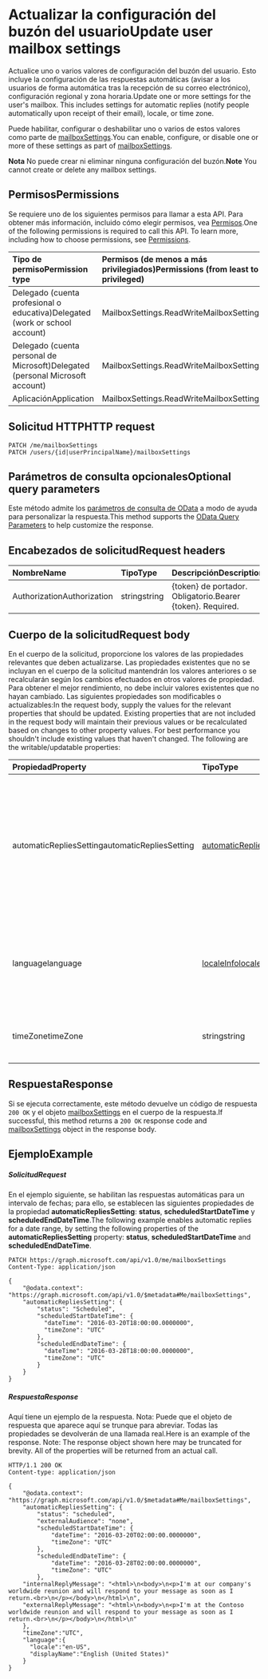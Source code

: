 # <a name="update-user-mailbox-settings"></a><span data-ttu-id="c18d9-101">Actualizar la configuración del buzón del usuario</span><span class="sxs-lookup"><span data-stu-id="c18d9-101">Update user mailbox settings</span></span>

<span data-ttu-id="c18d9-p101">Actualice uno o varios valores de configuración del buzón del usuario. Esto incluye la configuración de las respuestas automáticas (avisar a los usuarios de forma automática tras la recepción de su correo electrónico), configuración regional y zona horaria.</span><span class="sxs-lookup"><span data-stu-id="c18d9-p101">Update one or more settings for the user's mailbox. This includes settings for automatic replies (notify people automatically upon receipt of their email), locale, or time zone.</span></span>

<span data-ttu-id="c18d9-104">Puede habilitar, configurar o deshabilitar uno o varios de estos valores como parte de [mailboxSettings](../resources/mailboxsettings.md).</span><span class="sxs-lookup"><span data-stu-id="c18d9-104">You can enable, configure, or disable one or more of these settings as part of [mailboxSettings](../resources/mailboxsettings.md).</span></span>

<span data-ttu-id="c18d9-105">**Nota** No puede crear ni eliminar ninguna configuración del buzón.</span><span class="sxs-lookup"><span data-stu-id="c18d9-105">**Note** You cannot create or delete any mailbox settings.</span></span>

## <a name="permissions"></a><span data-ttu-id="c18d9-106">Permisos</span><span class="sxs-lookup"><span data-stu-id="c18d9-106">Permissions</span></span>
<span data-ttu-id="c18d9-p102">Se requiere uno de los siguientes permisos para llamar a esta API. Para obtener más información, incluido cómo elegir permisos, vea [Permisos](../../../concepts/permissions_reference.md).</span><span class="sxs-lookup"><span data-stu-id="c18d9-p102">One of the following permissions is required to call this API. To learn more, including how to choose permissions, see [Permissions](../../../concepts/permissions_reference.md).</span></span>

|<span data-ttu-id="c18d9-109">Tipo de permiso</span><span class="sxs-lookup"><span data-stu-id="c18d9-109">Permission type</span></span>      | <span data-ttu-id="c18d9-110">Permisos (de menos a más privilegiados)</span><span class="sxs-lookup"><span data-stu-id="c18d9-110">Permissions (from least to most privileged)</span></span>              |
|:--------------------|:---------------------------------------------------------|
|<span data-ttu-id="c18d9-111">Delegado (cuenta profesional o educativa)</span><span class="sxs-lookup"><span data-stu-id="c18d9-111">Delegated (work or school account)</span></span> | <span data-ttu-id="c18d9-112">MailboxSettings.ReadWrite</span><span class="sxs-lookup"><span data-stu-id="c18d9-112">MailboxSettings.ReadWrite</span></span>    |
|<span data-ttu-id="c18d9-113">Delegado (cuenta personal de Microsoft)</span><span class="sxs-lookup"><span data-stu-id="c18d9-113">Delegated (personal Microsoft account)</span></span> | <span data-ttu-id="c18d9-114">MailboxSettings.ReadWrite</span><span class="sxs-lookup"><span data-stu-id="c18d9-114">MailboxSettings.ReadWrite</span></span>    |
|<span data-ttu-id="c18d9-115">Aplicación</span><span class="sxs-lookup"><span data-stu-id="c18d9-115">Application</span></span> | <span data-ttu-id="c18d9-116">MailboxSettings.ReadWrite</span><span class="sxs-lookup"><span data-stu-id="c18d9-116">MailboxSettings.ReadWrite</span></span> |

## <a name="http-request"></a><span data-ttu-id="c18d9-117">Solicitud HTTP</span><span class="sxs-lookup"><span data-stu-id="c18d9-117">HTTP request</span></span>
<!-- { "blockType": "ignored" } -->
```http
PATCH /me/mailboxSettings
PATCH /users/{id|userPrincipalName}/mailboxSettings
```
## <a name="optional-query-parameters"></a><span data-ttu-id="c18d9-118">Parámetros de consulta opcionales</span><span class="sxs-lookup"><span data-stu-id="c18d9-118">Optional query parameters</span></span>
<span data-ttu-id="c18d9-119">Este método admite los [parámetros de consulta de OData](http://developer.microsoft.com/en-us/graph/docs/overview/query_parameters) a modo de ayuda para personalizar la respuesta.</span><span class="sxs-lookup"><span data-stu-id="c18d9-119">This method supports the [OData Query Parameters](http://developer.microsoft.com/en-us/graph/docs/overview/query_parameters) to help customize the response.</span></span>
## <a name="request-headers"></a><span data-ttu-id="c18d9-120">Encabezados de solicitud</span><span class="sxs-lookup"><span data-stu-id="c18d9-120">Request headers</span></span>
| <span data-ttu-id="c18d9-121">Nombre</span><span class="sxs-lookup"><span data-stu-id="c18d9-121">Name</span></span>       | <span data-ttu-id="c18d9-122">Tipo</span><span class="sxs-lookup"><span data-stu-id="c18d9-122">Type</span></span> | <span data-ttu-id="c18d9-123">Descripción</span><span class="sxs-lookup"><span data-stu-id="c18d9-123">Description</span></span>|
|:-----------|:------|:----------|
| <span data-ttu-id="c18d9-124">Authorization</span><span class="sxs-lookup"><span data-stu-id="c18d9-124">Authorization</span></span>  | <span data-ttu-id="c18d9-125">string</span><span class="sxs-lookup"><span data-stu-id="c18d9-125">string</span></span>  | <span data-ttu-id="c18d9-p103">{token} de portador. Obligatorio.</span><span class="sxs-lookup"><span data-stu-id="c18d9-p103">Bearer {token}. Required.</span></span> |

## <a name="request-body"></a><span data-ttu-id="c18d9-128">Cuerpo de la solicitud</span><span class="sxs-lookup"><span data-stu-id="c18d9-128">Request body</span></span>
<span data-ttu-id="c18d9-p104">En el cuerpo de la solicitud, proporcione los valores de las propiedades relevantes que deben actualizarse. Las propiedades existentes que no se incluyan en el cuerpo de la solicitud mantendrán los valores anteriores o se recalcularán según los cambios efectuados en otros valores de propiedad. Para obtener el mejor rendimiento, no debe incluir valores existentes que no hayan cambiado. Las siguientes propiedades son modificables o actualizables:</span><span class="sxs-lookup"><span data-stu-id="c18d9-p104">In the request body, supply the values for the relevant properties that should be updated. Existing properties that are not included in the request body will maintain their previous values or be recalculated based on changes to other property values. For best performance you shouldn't include existing values that haven't changed. The following are the writable/updatable properties:</span></span>

| <span data-ttu-id="c18d9-133">Propiedad</span><span class="sxs-lookup"><span data-stu-id="c18d9-133">Property</span></span>     | <span data-ttu-id="c18d9-134">Tipo</span><span class="sxs-lookup"><span data-stu-id="c18d9-134">Type</span></span>   |<span data-ttu-id="c18d9-135">Descripción</span><span class="sxs-lookup"><span data-stu-id="c18d9-135">Description</span></span>|
|:---------------|:--------|:----------|
|<span data-ttu-id="c18d9-136">automaticRepliesSetting</span><span class="sxs-lookup"><span data-stu-id="c18d9-136">automaticRepliesSetting</span></span>|[<span data-ttu-id="c18d9-137">automaticRepliesSetting</span><span class="sxs-lookup"><span data-stu-id="c18d9-137">automaticRepliesSetting</span></span>](../resources/automaticrepliessetting.md)|<span data-ttu-id="c18d9-138">Opciones de configuración para notificar de forma automática al remitente de un mensaje de correo entrante con un mensaje del usuario que ha iniciado sesión.</span><span class="sxs-lookup"><span data-stu-id="c18d9-138">Configuration settings to automatically notify the sender of an incoming email with a message from the signed-in user.</span></span>|
|<span data-ttu-id="c18d9-139">language</span><span class="sxs-lookup"><span data-stu-id="c18d9-139">language</span></span>|[<span data-ttu-id="c18d9-140">localeInfo</span><span class="sxs-lookup"><span data-stu-id="c18d9-140">localeInfo</span></span>](../resources/localeinfo.md)|<span data-ttu-id="c18d9-141">Representación de la configuración regional del usuario, como el idioma preferido y el país o región.</span><span class="sxs-lookup"><span data-stu-id="c18d9-141">The locale information for the user, including the preferred language and country/region.</span></span>|
|<span data-ttu-id="c18d9-142">timeZone</span><span class="sxs-lookup"><span data-stu-id="c18d9-142">timeZone</span></span>|<span data-ttu-id="c18d9-143">string</span><span class="sxs-lookup"><span data-stu-id="c18d9-143">string</span></span>|<span data-ttu-id="c18d9-144">La zona horaria predeterminada del buzón del usuario.</span><span class="sxs-lookup"><span data-stu-id="c18d9-144">The default time zone for the user's mailbox.</span></span>|

## <a name="response"></a><span data-ttu-id="c18d9-145">Respuesta</span><span class="sxs-lookup"><span data-stu-id="c18d9-145">Response</span></span>

<span data-ttu-id="c18d9-146">Si se ejecuta correctamente, este método devuelve un código de respuesta `200 OK` y el objeto [mailboxSettings](../resources/mailboxSettings.md) en el cuerpo de la respuesta.</span><span class="sxs-lookup"><span data-stu-id="c18d9-146">If successful, this method returns a `200 OK` response code and [mailboxSettings](../resources/mailboxSettings.md) object in the response body.</span></span>
## <a name="example"></a><span data-ttu-id="c18d9-147">Ejemplo</span><span class="sxs-lookup"><span data-stu-id="c18d9-147">Example</span></span>
##### <a name="request"></a><span data-ttu-id="c18d9-148">Solicitud</span><span class="sxs-lookup"><span data-stu-id="c18d9-148">Request</span></span>
<span data-ttu-id="c18d9-149">En el ejemplo siguiente, se habilitan las respuestas automáticas para un intervalo de fechas; para ello, se establecen las siguientes propiedades de la propiedad **automaticRepliesSetting**: **status**, **scheduledStartDateTime** y **scheduledEndDateTime**.</span><span class="sxs-lookup"><span data-stu-id="c18d9-149">The following example enables automatic replies for a date range, by setting the following properties of the **automaticRepliesSetting** property: **status**, **scheduledStartDateTime** and **scheduledEndDateTime**.</span></span>

<!-- {
  "blockType": "request",
  "name": "update_mailboxsettings"
}-->
```http
PATCH https://graph.microsoft.com/api/v1.0/me/mailboxSettings
Content-Type: application/json

{
    "@odata.context": "https://graph.microsoft.com/api/v1.0/$metadata#Me/mailboxSettings",
    "automaticRepliesSetting": {
        "status": "Scheduled",
        "scheduledStartDateTime": {
          "dateTime": "2016-03-20T18:00:00.0000000",
          "timeZone": "UTC"
        },
        "scheduledEndDateTime": {
          "dateTime": "2016-03-28T18:00:00.0000000",
          "timeZone": "UTC"
        }
    }
}
```
##### <a name="response"></a><span data-ttu-id="c18d9-150">Respuesta</span><span class="sxs-lookup"><span data-stu-id="c18d9-150">Response</span></span>
<span data-ttu-id="c18d9-p105">Aquí tiene un ejemplo de la respuesta. Nota: Puede que el objeto de respuesta que aparece aquí se trunque para abreviar. Todas las propiedades se devolverán de una llamada real.</span><span class="sxs-lookup"><span data-stu-id="c18d9-p105">Here is an example of the response. Note: The response object shown here may be truncated for brevity. All of the properties will be returned from an actual call.</span></span>
<!-- {
  "blockType": "response",
  "truncated": true,
  "@odata.type": "microsoft.graph.mailboxSettings"
} -->
```http
HTTP/1.1 200 OK
Content-type: application/json

{
    "@odata.context": "https://graph.microsoft.com/api/v1.0/$metadata#Me/mailboxSettings",
    "automaticRepliesSetting": {
        "status": "scheduled",
        "externalAudience": "none",
        "scheduledStartDateTime": {
            "dateTime": "2016-03-20T02:00:00.0000000",
            "timeZone": "UTC"
        },
        "scheduledEndDateTime": {
            "dateTime": "2016-03-28T02:00:00.0000000",
            "timeZone": "UTC"
        },
    "internalReplyMessage": "<html>\n<body>\n<p>I'm at our company's worldwide reunion and will respond to your message as soon as I return.<br>\n</p></body>\n</html>\n",
    "externalReplyMessage": "<html>\n<body>\n<p>I'm at the Contoso worldwide reunion and will respond to your message as soon as I return.<br>\n</p></body>\n</html>\n"
    },
    "timeZone":"UTC",
    "language":{
      "locale":"en-US",
      "displayName":"English (United States)"
    }
}
```

<!-- uuid: 8fcb5dbc-d5aa-4681-8e31-b001d5168d79
2015-10-25 14:57:30 UTC -->
<!-- {
  "type": "#page.annotation",
  "description": "Update mailbox settings",
  "keywords": "",
  "section": "documentation",
  "tocPath": ""
}-->
